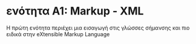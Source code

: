 <h1>ενότητα A1: Markup - XML</h1>
Η πρώτη ενότητα περιέχει μια εισαγωγή στις γλώσσες σήμανσης και πιο ειδικά στην eXtensible Markup Language
